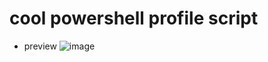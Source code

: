 # cool powershell profile script
- preview
![image](https://github.com/cStralpt/powershell-profile/assets/95400822/d842f692-aa45-440b-b48f-3b137a90f97e)

